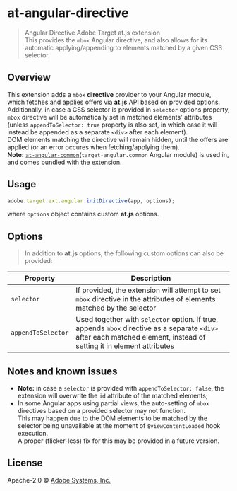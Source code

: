 # at-angular-directive
> Angular Directive Adobe Target at.js extension  
> This provides the `mbox` Angular directive, and also allows for its automatic applying/appending to elements matched by a given CSS selector.

## Overview

This extension adds a `mbox` **directive** provider to your Angular module, which fetches and applies offers via **at.js** API based on provided options.  
Additionally, in case a CSS selector is provided in `selector` options property, `mbox` directive will be automatically set in matched elements' attributes (unless `appendToSelector: true` property is also set, in which case it will instead be appended as a separate `<div>` after each element).  
DOM elements matching the directive will remain hidden, until the offers are applied (or an error occures when fetching/applying them).  
**Note:** [`at-angular-common`](../common/)(`target-angular.common` Angular module) is used in, and comes bundled with the extension.

## Usage

```javascript
adobe.target.ext.angular.initDirective(app, options);
```

where `options` object contains custom **at.js** options.  

## Options

> In addition to **at.js** options, the following custom options can also be provided:

Property | Description
--------- | -----------
`selector` | If provided, the extension will attempt to set `mbox` directive in the attributes of elements matched by the selector
`appendToSelector` | Used together with `selector` option. If true, appends `mbox` directive as a separate `<div>` after each matched element, instead of setting it in element attributes

## Notes and known issues

* **Note:** in case a `selector` is provided with `appendToSelector: false`, the extension will overwrite the `id` attribute of the matched elements;
* In some Angular apps using partial views, the auto-setting of `mbox` directives based on a provided selector may not function.  
This may happen due to the DOM elements to be matched by the selector being unavailable at the moment of `$viewContentLoaded` hook execution.  
A proper (flicker-less) fix for this may be provided in a future version.

## License

Apache-2.0 © [Adobe Systems, Inc.](http://www.adobe.com)
